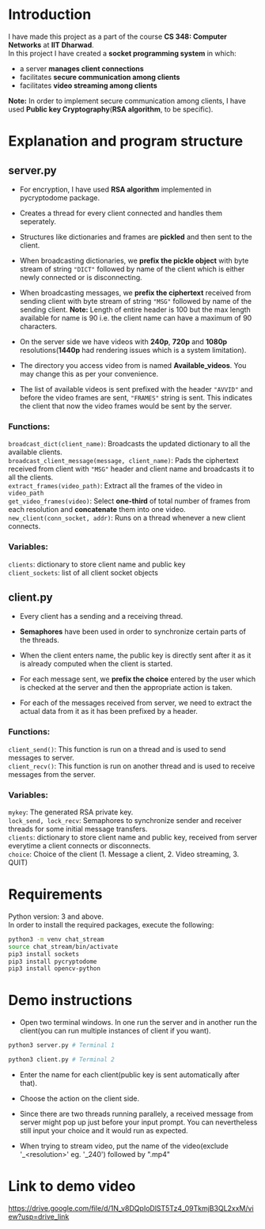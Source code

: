 # Introduction
I have made this project as a part of the course **CS 348: Computer Networks** at **IIT Dharwad**.<br>
In this project I have created a **socket programming system** in which:
- a server **manages client connections**
- facilitates **secure communication among clients**
- facilitates **video streaming among clients**

**Note:** In order to implement secure communication among clients, I have used **Public key Cryptography**(**RSA algorithm**, to be specific).

# Explanation and program structure
## server.py
- For encryption, I have used **RSA algorithm** implemented in pycryptodome package.

- Creates a thread for every client connected and handles them seperately.

- Structures like dictionaries and frames are **pickled** and then sent to the client.

- When broadcasting dictionaries, we **prefix the pickle object** with byte stream of string `"DICT"` followed by 
name of the client which is either newly connected or is disconnecting.

- When broadcasting messages, we **prefix the ciphertext** received from sending client with byte stream of string `"MSG"` followed by name of the sending client.
**Note:** Length of entire header is 100 but the max length available for name is 90 i.e. the client name can have a maximum of 90 characters.

- On the server side we have videos with **240p**, **720p** and **1080p** resolutions(**1440p** had rendering issues which is a system limitation).

- The directory you access video from is named **Available_videos**. You may change this as per your convenience.

- The list of available videos is sent prefixed with the header `"AVVID"` and before the video frames are sent, `"FRAMES"` string is sent.
This indicates the client that now the video frames would be sent by the server.

### Functions:
`broadcast_dict(client_name)`: Broadcasts the updated dictionary to all the available clients.<br>
`broadcast_client_message(message, client_name)`: Pads the ciphertext received from client with `"MSG"` header and client name and broadcasts it to all the clients.<br>
`extract_frames(video_path)`: Extract all the frames of the video in `video_path`<br>
`get_video_frames(video)`: Select **one-third** of total number of frames from each resolution and **concatenate** them into one video.<br>
`new_client(conn_socket, addr)`: Runs on a thread whenever a new client connects.<br>

### Variables:
`clients`: dictionary to store client name and public key<br>
`client_sockets`: list of all client socket objects<br>

## client.py
- Every client has a sending and a receiving thread.

- **Semaphores** have been used in order to synchronize certain parts of the threads.

- When the client enters name, the public key is directly sent after it as it is already computed when the client is started.

- For each message sent, we **prefix the choice** entered by the user which is checked at the server and then the appropriate action is taken.

- For each of the messages received from server, we need to extract the actual data from it as it has been prefixed by a header.

### Functions:
`client_send()`: This function is run on a thread and is used to send messages to server.<br>
`client_recv()`: This function is run on another thread and is used to receive messages from the server.	<br>

### Variables:
`mykey`: The generated RSA private key.<br>
`lock_send, lock_recv`: Semaphores to synchronize sender and receiver threads for some initial message transfers.<br>
`clients`: dictionary to store client name and public key, received from server everytime a client connects or disconnects.<br>
`choice`: Choice of the client (1. Message a client, 2. Video streaming, 3. QUIT)<br>

# Requirements
Python version: 3 and above.<br>
In order to install the required packages, execute the following:
```bash
python3 -m venv chat_stream
source chat_stream/bin/activate
pip3 install sockets
pip3 install pycryptodome
pip3 install opencv-python
```

# Demo instructions
- Open two terminal windows. In one run the server and in another run the client(you can run multiple instances of client if you want).
```bash
python3 server.py # Terminal 1
```
```bash
python3 client.py # Terminal 2
```

- Enter the name for each client(public key is sent automatically after that).

- Choose the action on the client side.

- Since there are two threads running parallely, a received message from server might pop up just before your input prompt.
You can nevertheless still input your choice and it would run as expected.

- When trying to stream video, put the name of the video(exclude '_\<resolution\>' eg. '_240') followed by ".mp4"

# Link to demo video
https://drive.google.com/file/d/1N_v8DQpIoDlST5Tz4_09TkmjB3QL2xxM/view?usp=drive_link
